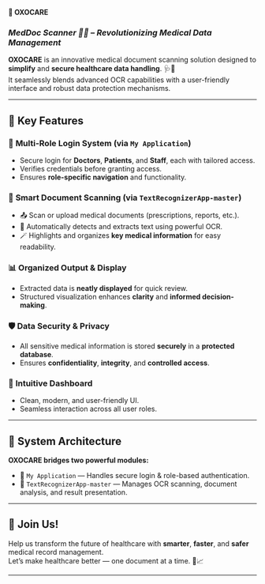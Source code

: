  **💊 OXOCARE**

### *MedDoc Scanner 📄💉 – Revolutionizing Medical Data Management*

**OXOCARE** is an innovative medical document scanning solution designed to **simplify** and **secure healthcare data handling**. 🩺💾  
It seamlessly blends advanced OCR capabilities with a user-friendly interface and robust data protection mechanisms.

---

## 🚀 Key Features

### 🔐 **Multi-Role Login System (via `My Application`)**
- Secure login for **Doctors**, **Patients**, and **Staff**, each with tailored access.
- Verifies credentials before granting access.
- Ensures **role-specific navigation** and functionality.

### 🧠 **Smart Document Scanning (via `TextRecognizerApp-master`)**
- 📤 Scan or upload medical documents (prescriptions, reports, etc.).
- 🧾 Automatically detects and extracts text using powerful OCR.
- 🪄 Highlights and organizes **key medical information** for easy readability.

### 📊 **Organized Output & Display**
- Extracted data is **neatly displayed** for quick review.
- Structured visualization enhances **clarity** and **informed decision-making**.

### 🛡️ **Data Security & Privacy**
- All sensitive medical information is stored **securely** in a **protected database**.
- Ensures **confidentiality**, **integrity**, and **controlled access**.

### 🧭 **Intuitive Dashboard**
- Clean, modern, and user-friendly UI.
- Seamless interaction across all user roles.

---

## 🔗 System Architecture

**OXOCARE bridges two powerful modules:**
- 🔸 `My Application` — Handles secure login & role-based authentication.
- 🔸 `TextRecognizerApp-master` — Manages OCR scanning, document analysis, and result presentation.

---

## 🌟 Join Us!

Help us transform the future of healthcare with **smarter**, **faster**, and **safer** medical record management.  
Let’s make healthcare better — one document at a time. 🙌📈

---

